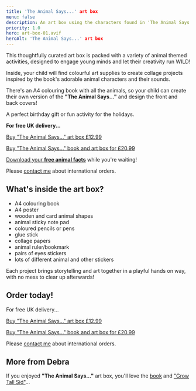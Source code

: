 ```yaml
---
title: 'The Animal Says...' art box
menu: false
description: An art box using the characters found in 'The Animal Says...' book by Debra Wellington.
priority: 1.0
hero: art-box-01.avif
heroAlt: 'The Animal Says...' art box
---
```


This thoughtfully curated art box is packed with a variety of animal themed activities, designed to engage young minds and let their creativity run WILD!

Inside, your child will find colourful art supplies to create collage projects inspired by the book's adorable animal characters and their sounds.

There's an A4 colouring book with all the animals, so your child can create their own version of the **"The Animal Says..."** and design the front and back covers!

A perfect birthday gift or fun activity for the holidays.

**For free UK delivery...**

<p><a href="https://www.paypal.com/ncp/payment/K4A3SX8V4HYES" class="button">Buy "The Animal Says..." art box &pound;12.99</a></p>

<p><a href="https://www.paypal.com/ncp/payment/Z4S7KSQRVJWA4" class="button">Buy "The Animal Says..." book and art box for &pound;20.99</a></p>

[Download your **free animal facts**](--ROOT--download/animal-facts.pdf) while you're waiting!

Please [contact me](--ROOT--about/) about international orders.


## What's inside the art box?

* A4 colouring book
* A4 poster
* wooden and card animal shapes
* animal sticky note pad
* coloured pencils or pens
* glue stick
* collage papers
* animal ruler/bookmark
* pairs of eyes stickers
* lots of different animal and other stickers


Each project brings storytelling and art together in a playful hands on way, with no mess to clear up afterwards!


## Order today!

For free UK delivery...

<p><a href="https://www.paypal.com/ncp/payment/K4A3SX8V4HYES" class="button">Buy "The Animal Says..." art box &pound;12.99</a></p>

<p><a href="https://www.paypal.com/ncp/payment/Z4S7KSQRVJWA4" class="button">Buy "The Animal Says..." book and art box for &pound;20.99</a></p>

Please [contact me](--ROOT--about/) about international orders.


## More from Debra

If you enjoyed **"The Animal Says..."** art box, you'll love the [book](--ROOT--books/the-animal-says/) and ["Grow Tall Sid"](--ROOT--books/grow-tall-sid/)...
